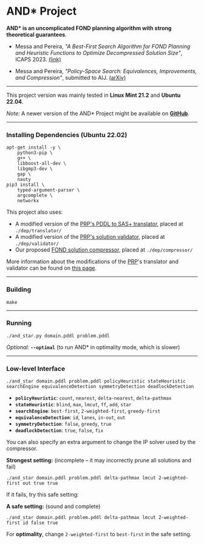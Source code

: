 # AND\* Project

**AND\* is an uncomplicated FOND planning algorithm with strong theoretical guarantees**.

- Messa and Pereira, *"A Best-First Search Algorithm for FOND Planning and Heuristic Functions to Optimize Decompressed Solution Size"*, ICAPS 2023. [(link)](https://ojs.aaai.org/index.php/ICAPS/article/view/27205)

- Messa and Pereira, *"Policy-Space Search: Equivalences, Improvements, and Compression"*, submitted to AIJ. [(arXiv)](https://arxiv.org/abs/2403.19883)

---

This project version was mainly tested in **Linux Mint 21.2** and **Ubuntu 22.04**.

*Note:* A newer version of the AND* Project might be available on **[GitHub](https://github.com/Frederico-Messa/And-Star-Project)**.

---

### Installing Dependencies (Ubuntu 22.02)

```
apt-get install -y \
    python3-pip \
    g++ \
    libboost-all-dev \
    libgmp3-dev \
    gap \
    nauty
pip3 install \
    typed-argument-parser \
    argcomplete \
    networkx
```

This project also uses:
- A modified version of the [PRP's PDDL to SAS+ translator](https://github.com/QuMuLab/planner-for-relevant-policies/tree/master/src/translate), placed at `./dep/translator/`
- A modified version of the [PRP's solution validator](https://github.com/QuMuLab/planner-for-relevant-policies/tree/master/prp-scripts/), placed at `./dep/validator/`
- Our proposed [FOND solution compressor](https://github.com/Frederico-Messa/FOND-Compressor), placed at `./dep/compressor/`

More information about the modifications of the [PRP](https://github.com/QuMuLab/planner-for-relevant-policies)'s translator and validator can be found on [this page](https://github.com/Frederico-Messa/PRP-Scripts-for-And-Star).

---

### Building

```
make
```

---

### Running

```
./and_star.py domain.pddl problem.pddl
```

*Optional:* **`--optimal`** (to run AND* in optimality mode, which is slower)

---

### Low-level Interface
```
./and_star domain.pddl problem.pddl policyHeuristic stateHeuristic searchEngine equivalenceDetection symmetryDetection deadlockDetection
```

- **`policyHeuristic`**: `count`, `nearest`, `delta-nearest`, `delta-pathmax`
- **`stateHeuristic`**: `blind`, `max`, `lmcut`, `ff`, `add`, `star`
- **`searchEngine`**: `best-first`, `2-weighted-first`, `greedy-first`
- **`equivalenceDetection`**: `id`, `lanes`, `in-out`, `out`
- **`symmetryDetection`**: `false`, `greedy`, `true`
- **`deadlockDetection`**: `true`, `false`, `fix`

You can also specify an extra argument to change the IP solver used by the compressor.

**Strongest setting:** (incomplete – it may incorrectly prune all solutions and fail)

```
./and_star domain.pddl problem.pddl delta-pathmax lmcut 2-weighted-first out true true
```

If it fails, try this safe setting:

**A safe setting:** (sound and complete)

```
./and_star domain.pddl problem.pddl delta-pathmax lmcut 2-weighted-first id false true
```

For **optimality**, change `2-weighted-first` to `best-first` in the safe setting.
